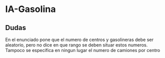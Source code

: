 # IA-Gasolina

## Dudas

En el enunciado pone que el numero de centros y gasolineras debe ser aleatorio, pero no dice en que rango se deben situar estos numeros. Tampoco se especifica en ningun lugar el numero de camiones por centro
